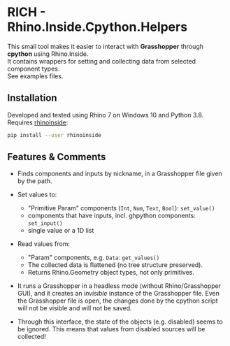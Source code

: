 # RICH - Rhino.Inside.Cpython.Helpers

This small tool makes it easier to interact with **Grasshopper** through **cpython** using Rhino.Inside.  
It contains wrappers for setting and collecting data from selected component types.  
See examples files.    

## Installation
Developed and tested using Rhino 7 on Windows 10 and Python 3.8.  
Requires [rhinoinside](https://github.com/mcneel/rhino.inside-cpython ):

```bash
pip install --user rhinoinside
```


## Features & Comments
* Finds components and inputs by nickname, in a Grasshopper file given by the path.

* Set values to:
    * "Primitive Param" components (`Int`, `Num`, `Text`, `Bool`): `set_value()`
    * components that have inputs, incl. ghpython components:  `set_input()`
    * single value or a 1D list
* Read values from:
    * "Param" components, e.g. `Data`: `get_values()`
    * The collected data is flattened (no tree structure preserved).
    * Returns Rhino.Geometry object types, not only primitives.

* It runs a Grasshopper in a headless mode (without Rhino/Grasshopper GUI), and it creates an _invisible_ instance of the Grasshopper file. 
Even the Grasshopper file is open, the changes done by the cpython script will not be visible and will not be saved.

* Through this interface, the state of the objects (e.g. disabled) seems to be ignored. This means that values from disabled sources will be collected!
